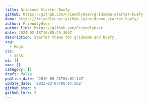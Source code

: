 ```yaml
---
title: Gridsome Starter Buefy
github: https://github.com/FriendlyUser/gridsome-starter-buefy
demo: https://friendlyuser.github.io/gridsome-starter-buefy/
author: FriendlyUser
author_link: https://github.com/FriendlyUser
date: 2024-02-18T10:05:29.364Z
description: Starter theme for gridsome and buefy.
ssg:
  - Hugo
css:
  - SCSS
ui: []
cms: []
category: []
draft: false
publish_date: '2019-09-23T04:02:14Z'
update_date: '2023-03-07T00:07:56Z'
github_star: 9
github_fork: 2
---
```


